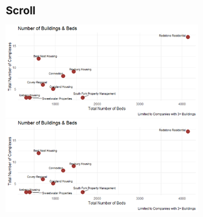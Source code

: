 # Scroll

<a href="Housing/all student housing.html"><img src="Housing/Scatter.png"></a>
<a href="Bathrooms/Quarto Map.html"><img src="Housing/Scatter.png"></a>
